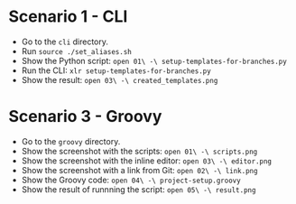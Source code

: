 

# Scenario 1 - CLI

* Go to the `cli` directory.
* Run `source ./set_aliases.sh`
* Show the Python script: `open 01\ -\ setup-templates-for-branches.py`
* Run the CLI: `xlr setup-templates-for-branches.py`
* Show the result: `open 03\ -\ created_templates.png`

# Scenario 3 - Groovy

* Go to the `groovy` directory.
* Show the screenshot with the scripts: `open 01\ -\ scripts.png`
* Show the screenshot with the inline editor: `open 03\ -\ editor.png`
* Show the screenshot with a link from Git: `open 02\ -\ link.png`
* Show the Groovy code: `open 04\ -\ project-setup.groovy`
* Show the result of runnning the script: `open 05\ -\ result.png`
